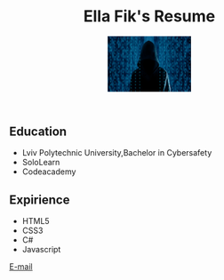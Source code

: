 <!DOCTYPE html>
<html>
  <head>
    <title>My resume</title>
  </head>
  <body>
    <header>
      <h1>Ella Fik's Resume</h1>
      <p><img src="me.jpg" alt="My resume" height="100" width="150"></p>
    </header>
    <section>
      <h2>Education</h2>
      <ul>
        <li>Lviv Polytechnic University,Bachelor in Cybersafety</li>
        <li>SoloLearn</li>
        <li>Codeacademy</li>
      </ul>
    </section>
    <section>
      <h2>Expirience</h2>
      <ul>
        <li>HTML5</li>
        <li>CSS3</li>
        <li>C#</li>
        <li>Javascript</li>
      </ul>
    </section>
    <footer>
      <a href="mailto:fik.ella2000@gmail.com">E-mail</a>
    </footer>
  </body>
</html>
